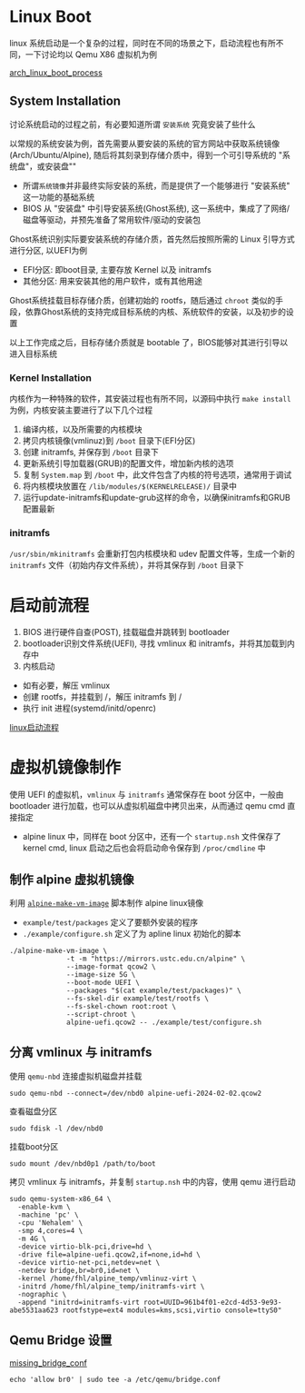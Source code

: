 # Linux Boot

linux 系统启动是一个复杂的过程，同时在不同的场景之下，启动流程也有所不同，一下讨论均以 Qemu X86 虚拟机为例

[arch_linux_boot_process](https://wiki.archlinux.org/title/Arch_boot_process)

## System Installation

讨论系统启动的过程之前，有必要知道所谓 `安装系统` 究竟安装了些什么

以常规的系统安装为例，首先需要从要安装的系统的官方网站中获取系统镜像(Arch/Ubuntu/Alpine), 随后将其刻录到存储介质中，得到一个可引导系统的 "系统盘"，或安装盘""
- 所谓`系统镜像`并非最终实际安装的系统，而是提供了一个能够进行 "安装系统" 这一功能的基础系统
- BIOS 从 "安装盘" 中引导安装系统(Ghost系统), 这一系统中，集成了了网络/磁盘等驱动，并预先准备了常用软件/驱动的安装包

Ghost系统识别实际要安装系统的存储介质，首先然后按照所需的 Linux 引导方式进行分区, 以UEFI为例
- EFI分区: 即boot目录, 主要存放 Kernel 以及 initramfs
- 其他分区: 用来安装其他的用户软件，或有其他用途

Ghost系统挂载目标存储介质，创建初始的 rootfs，随后通过 `chroot` 类似的手段，依靠Ghost系统的支持完成目标系统的内核、系统软件的安装，以及初步的设置

以上工作完成之后，目标存储介质就是 bootable 了，BIOS能够对其进行引导以进入目标系统


### Kernel Installation

内核作为一种特殊的软件，其安装过程也有所不同，以源码中执行 `make install` 为例，内核安装主要进行了以下几个过程
1. 编译内核，以及所需要的内核模块
2. 拷贝内核镜像(vmlinuz)到 `/boot` 目录下(EFI分区)
3. 创建 initramfs, 并保存到 `/boot` 目录下
4. 更新系统引导加载器(GRUB)的配置文件，增加新内核的选项
5. 复制 `System.map` 到 `/boot` 中，此文件包含了内核的符号选项，通常用于调试
6. 将内核模块放置在 `/lib/modules/$(KERNELRELEASE)/` 目录中
7. 运行update-initramfs和update-grub这样的命令，以确保initramfs和GRUB配置最新

### initramfs

 `/usr/sbin/mkinitramfs` 会重新打包内核模块和 udev 配置文件等，生成一个新的 `initramfs` 文件（初始内存文件系统），并将其保存到 `/boot` 目录下

# 启动前流程

1. BIOS 进行硬件自查(POST), 挂载磁盘并跳转到 bootloader
2. bootloader识别文件系统(UEFI), 寻找 vmlinux 和 initramfs，并将其加载到内存中
3. 内核启动
  - 如有必要，解压 vmlinux
  - 创建 rootfs，并挂载到 /，解压 initramfs 到 /
  - 执行 init 进程(systemd/initd/openrc)

[linux启动流程](https://blog.csdn.net/Anhui_Chen/article/details/106988113)

# 虚拟机镜像制作

使用 UEFI 的虚拟机，`vmlinux` 与 `initramfs` 通常保存在 boot 分区中，一般由 bootloader 进行加载，也可以从虚拟机磁盘中拷贝出来，从而通过 qemu cmd 直接指定
- alpine linux 中，同样在 boot 分区中，还有一个 `startup.nsh` 文件保存了 kernel cmd, linux 启动之后也会将启动命令保存到 `/proc/cmdline` 中

## 制作 alpine 虚拟机镜像

利用 [`alpine-make-vm-image`](https://github.com/alpinelinux/alpine-make-vm-image) 脚本制作 alpine linux镜像
- `example/test/packages` 定义了要额外安装的程序
- `./example/configure.sh` 定义了为 apline linux 初始化的脚本

```shell
./alpine-make-vm-image \
              -t -m "https://mirrors.ustc.edu.cn/alpine" \
              --image-format qcow2 \
              --image-size 5G \
              --boot-mode UEFI \
              --packages "$(cat example/test/packages)" \
              --fs-skel-dir example/test/rootfs \
              --fs-skel-chown root:root \
              --script-chroot \
              alpine-uefi.qcow2 -- ./example/test/configure.sh
```

## 分离 vmlinux 与 initramfs

使用 `qemu-nbd` 连接虚拟机磁盘并挂载

```shell
sudo qemu-nbd --connect=/dev/nbd0 alpine-uefi-2024-02-02.qcow2
```

查看磁盘分区

```shell
sudo fdisk -l /dev/nbd0
```

挂载boot分区

```shell
sudo mount /dev/nbd0p1 /path/to/boot
```

拷贝 vmlinux 与 initramfs，并复制 `startup.nsh` 中的内容，使用 qemu 进行启动

```shell
sudo qemu-system-x86_64 \
  -enable-kvm \
  -machine 'pc' \
  -cpu 'Nehalem' \
  -smp 4,cores=4 \
  -m 4G \
  -device virtio-blk-pci,drive=hd \
  -drive file=alpine-uefi.qcow2,if=none,id=hd \
  -device virtio-net-pci,netdev=net \
  -netdev bridge,br=br0,id=net \
  -kernel /home/fhl/alpine_temp/vmlinuz-virt \
  -initrd /home/fhl/alpine_temp/initramfs-virt \
  -nographic \
  -append "initrd=initramfs-virt root=UUID=961b4f01-e2cd-4d53-9e93-abe5531aa623 rootfstype=ext4 modules=kms,scsi,virtio console=ttyS0"
```

## Qemu Bridge 设置

[missing_bridge_conf](https://qemu-discuss.nongnu.narkive.com/rNgxmrbk/missing-bridge-conf)

```shell
echo 'allow br0' | sudo tee -a /etc/qemu/bridge.conf
```